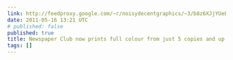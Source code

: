 ```yaml
---
link: http://feedproxy.google.com/~r/noisydecentgraphics/~3/b8z6XJjYUeE/newspaper-club-now-prints-full-colour-from-just-5-copies-and-up.html
date: 2011-05-16 13:21 UTC
# published: false
published: true
title: Newspaper Club now prints full colour from just 5 copies and up
tags: []
---
```



